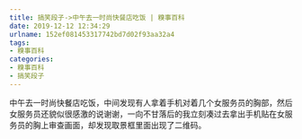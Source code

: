 ```yaml
---
title: 搞笑段子->中午去一时尚快餐店吃饭 | 糗事百科
date: 2019-12-12 12:34:29
urlname: 152ef081453317742bd7d02f93aa32a4
tags: 
- 糗事百科
categories:
- 糗事百科
- 搞笑段子
---
```

中午去一时尚快餐店吃饭，中间发现有人拿着手机对着几个女服务员的胸部，然后女服务员还貌似很感激的说谢谢，一向不甘落后的我立刻凑过去拿出手机贴在女服务员的胸上审查画面，却发现取景框里面出现了二维码。


